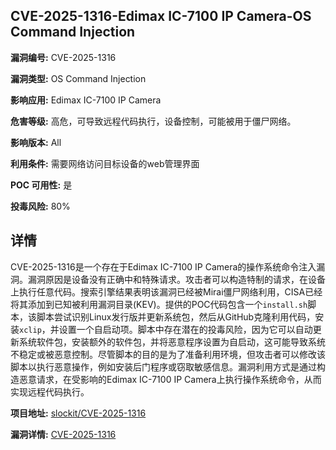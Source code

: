 ## CVE-2025-1316-Edimax IC-7100 IP Camera-OS Command Injection

**漏洞编号:** CVE-2025-1316

**漏洞类型:** OS Command Injection

**影响应用:** Edimax IC-7100 IP Camera

**危害等级:** 高危，可导致远程代码执行，设备控制，可能被用于僵尸网络。

**影响版本:** All

**利用条件:** 需要网络访问目标设备的web管理界面

**POC 可用性:** 是

**投毒风险:** 80%

## 详情

CVE-2025-1316是一个存在于Edimax IC-7100 IP Camera的操作系统命令注入漏洞。漏洞原因是设备没有正确中和特殊请求。攻击者可以构造特制的请求，在设备上执行任意代码。搜索引擎结果表明该漏洞已经被Mirai僵尸网络利用，CISA已经将其添加到已知被利用漏洞目录(KEV)。提供的POC代码包含一个`install.sh`脚本，该脚本尝试识别Linux发行版并更新系统包，然后从GitHub克隆利用代码，安装`xclip`，并设置一个自启动项。脚本中存在潜在的投毒风险，因为它可以自动更新系统软件包，安装额外的软件包，并将恶意程序设置为自启动，这可能导致系统不稳定或被恶意控制。尽管脚本的目的是为了准备利用环境，但攻击者可以修改该脚本以执行恶意操作，例如安装后门程序或窃取敏感信息。漏洞利用方式是通过构造恶意请求，在受影响的Edimax IC-7100 IP Camera上执行操作系统命令，从而实现远程代码执行。

**项目地址:** [slockit/CVE-2025-1316](https://github.com/slockit/CVE-2025-1316)

**漏洞详情:** [CVE-2025-1316](https://nvd.nist.gov/vuln/detail/CVE-2025-1316)